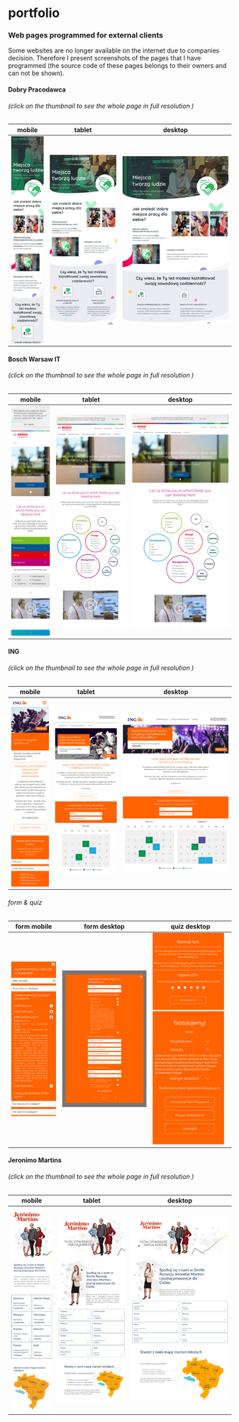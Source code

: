 # portfolio

### Web pages programmed for external clients

Some websites are no longer available on the internet due to companies decision. Therefore I present screenshots of the pages that I have programmed (the source code of these pages belongs to their owners and can not be shown).


#### Dobry Pracodawca
###### (click on the thumbnail to see the whole page in full resolution )


| mobile | tablet | desktop |
|---|---|---|
|[![](img/web_pages_screenshots/thumbnails/thumbnails-dobrypracodawca_mobile.png)](img/web_pages_screenshots/dobrypracodawca_mobile.png)|[![](img/web_pages_screenshots/thumbnails/thumbnails-dobrypracodawca_tablet.png)](img/web_pages_screenshots/dobrypracodawca_tablet.png)|[![](img/web_pages_screenshots/thumbnails/thumbnails-dobrypracodawca_desktop.png)](img/web_pages_screenshots/dobrypracodawca_desktop.png)|


#### Bosch Warsaw IT
###### (click on the thumbnail to see the whole page in full resolution )

| mobile | tablet | desktop |
|---|---|---|
|[![](img/web_pages_screenshots/thumbnails/thumbnails-boschwarsawit_mobile.png)](img/web_pages_screenshots/boschwarsawit_mobile.png)|[![](img/web_pages_screenshots/thumbnails/thumbnails-boschwarsawit_tablet.png)](img/web_pages_screenshots/boschwarsawit_tablet.png)|[![](img/web_pages_screenshots/thumbnails/thumbnails-boschwarsawit_desktop.png)](img/web_pages_screenshots/boschwarsawit_desktop.png)

#### ING
###### (click on the thumbnail to see the whole page in full resolution )


| mobile | tablet | desktop |
|---|---|---|
|[![](img/web_pages_screenshots/thumbnails/thumbnails-ing_mobile.png)](img/web_pages_screenshots/ing_mobile.png)|[![](img/web_pages_screenshots/thumbnails/thumbnails-ing_tablet.png)](img/web_pages_screenshots/ing_tablet.png)|[![](img/web_pages_screenshots/thumbnails/thumbnails-ing_desktop.png)](img/web_pages_screenshots/ing_desktop.png)|

###### form & quiz

| form mobile | form desktop | quiz desktop
|---|---|---|
|[![](img/web_pages_screenshots/thumbnails/thumbnails-ing_form_mobile.png)](img/web_pages_screenshots/ing_form_mobile.png)|[![](img/web_pages_screenshots/thumbnails/thumbnails-ing_form_desktop.png)](img/web_pages_screenshots/ing_form_desktop.png)|[![](img/web_pages_screenshots/thumbnails/thumbnails-ing_quiz.png)](img/web_pages_screenshots/ing_quiz.png)&nbsp;[![](img/web_pages_screenshots/thumbnails/thumbnails-ing_quiz_results.png)](img/web_pages_screenshots/ing_quiz_results.png)


#### Jeronimo Martins
###### (click on the thumbnail to see the whole page in full resolution )


| mobile | tablet | desktop |
|---|---|---|
|[![](img/web_pages_screenshots/thumbnails/thumbnails-jeronimomartins_mobile.png)](img/web_pages_screenshots/jeronimomartins_mobile.png)|[![](img/web_pages_screenshots/thumbnails/thumbnails-jeronimomartins_tablet.png)](img/web_pages_screenshots/jeronimomartins_tablet.png)|[![](img/web_pages_screenshots/thumbnails/thumbnails-jeronimomartins_desktop.png)](img/web_pages_screenshots/jeronimomartins_desktop.png)|
